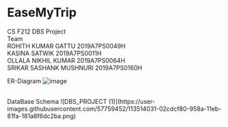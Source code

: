 # EaseMyTrip
CS F212 DBS Project<br/>
Team<br/>
ROHITH KUMAR GATTU 2019A7PS0049H<br/>
KASINA SATWIK 2019A7PS0011H<br/>
OLLALA NIKHIL KUMAR 2019A7PS0064H<br/>
SRIKAR SASHANK MUSHNURI 2019A7PS0160H<br/>


ER-Diagram 
![image](https://user-images.githubusercontent.com/57759452/113514078-3f99c680-958a-11eb-99cc-b4689b729b74.png)

<br/>
DataBase Schema
![DBS_PROJECT (1)](https://user-images.githubusercontent.com/57759452/113514031-02cdcf80-958a-11eb-81fa-181a8f6dc2ba.png)
